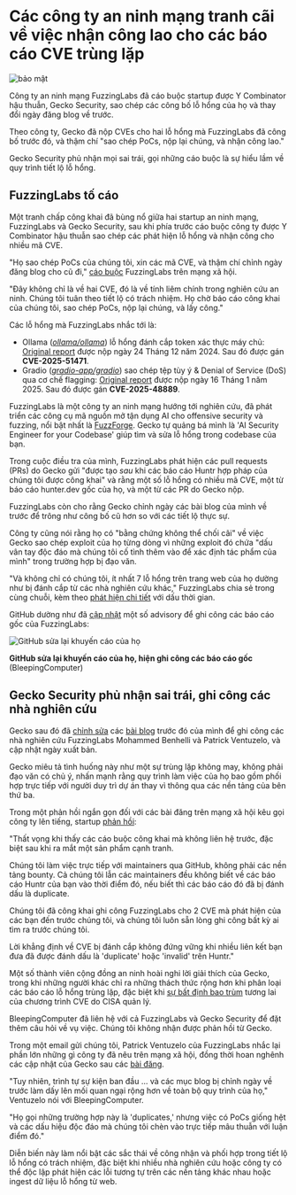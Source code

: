 # Các công ty an ninh mạng tranh cãi về việc nhận công lao cho các báo cáo CVE trùng lặp

![bảo mật](https://www.bleepstatic.com/content/hl-images/2023/11/13/hackers_data_center.jpg)

Công ty an ninh mạng FuzzingLabs đã cáo buộc startup được Y Combinator hậu thuẫn, Gecko Security, sao chép các công bố lỗ hổng của họ và thay đổi ngày đăng blog về trước.

Theo công ty, Gecko đã nộp CVEs cho hai lỗ hổng mà FuzzingLabs đã công bố trước đó, và thậm chí "sao chép PoCs, nộp lại chúng, và nhận công lao."

Gecko Security phủ nhận mọi sai trái, gọi những cáo buộc là sự hiểu lầm về quy trình tiết lộ lỗ hổng.

## FuzzingLabs tố cáo

Một tranh chấp công khai đã bùng nổ giữa hai startup an ninh mạng, FuzzingLabs và Gecko Security, sau khi phía trước cáo buộc công ty được Y Combinator hậu thuẫn sao chép các phát hiện lỗ hổng và nhận công cho nhiều mã CVE.

"Họ sao chép PoCs của chúng tôi, xin các mã CVE, và thậm chí chỉnh ngày đăng blog cho cũ đi," [cáo buộc](https://x.com/FuzzingLabs/status/1977720899114606745) FuzzingLabs trên mạng xã hội.

"Đây không chỉ là về hai CVE, đó là về tính liêm chính trong nghiên cứu an ninh. Chúng tôi tuân theo tiết lộ có trách nhiệm. Họ chờ báo cáo công khai của chúng tôi, sao chép PoCs, nộp lại chúng, và lấy công."

Các lỗ hổng mà FuzzingLabs nhắc tới là:

* Ollama (_[ollama/ollama](https://github.com/ollama/ollama)_) lỗ hổng đánh cắp token xác thực máy chủ: [Original report](https://huntr.com/bounties/94eea285-fd65-4e01-a035-f533575ebdc2) được nộp ngày 24 Tháng 12 năm 2024. Sau đó được gán **CVE-2025-51471**.
* Gradio (_[gradio-app/gradio](https://github.com/gradio-app/gradio)_) sao chép tệp tùy ý & Denial of Service (DoS) qua cơ chế flagging: [Original report](https://huntr.com/bounties/a50de58d-fbf5-4662-bf5c-2b1208be57d8) được nộp ngày 16 Tháng 1 năm 2025. Sau đó được gán **CVE-2025-48889**.

FuzzingLabs là một công ty an ninh mạng hướng tới nghiên cứu, đã phát triển các công cụ mã nguồn mở tận dụng AI cho offensive security và fuzzing, nổi bật nhất là [FuzzForge](https://github.com/FuzzingLabs/fuzzforge%5Fai). Gecko tự quảng bá mình là 'AI Security Engineer for your Codebase' giúp tìm và sửa lỗ hổng trong codebase của bạn.

Trong cuộc điều tra của mình, FuzzingLabs phát hiện các pull requests (PRs) do Gecko gửi "được tạo _sau_ khi các báo cáo Huntr hợp pháp của chúng tôi được công khai" và rằng một số lỗ hổng có nhiều mã CVE, một từ báo cáo hunter.dev gốc của họ, và một từ các PR do Gecko nộp.

FuzzingLabs còn cho rằng Gecko chỉnh ngày các bài blog của mình về trước để trông như công bố cũ hơn so với các tiết lộ thực sự.

Công ty cũng nói rằng họ có "bằng chứng không thể chối cãi" về việc Gecko sao chép exploit của họ từng dòng vì những exploit đó chứa "dấu vân tay độc đáo mà chúng tôi cố tình thêm vào để xác định tác phẩm của mình" trong trường hợp bị đạo văn.

"Và không chỉ có chúng tôi, ít nhất 7 lỗ hổng trên trang web của họ dường như bị đánh cắp từ các nhà nghiên cứu khác," FuzzingLabs chia sẻ trong cùng chuỗi, kèm theo [phát hiện chi tiết](https://www.notion.so/fuzzinglabs/Gecko-Security-STOLEN-CVEs-28b2bf1235b380d8aa92d9935f21a874) với dấu thời gian.

GitHub dường như đã [cập nhật](http://github.com/gradio-app/gradio/security/advisories/GHSA-8jw3-6x8j-v96g) một số advisory để ghi công các báo cáo gốc của FuzzingLabs:

![GitHub sửa lại khuyến cáo của họ](https://www.bleepstatic.com/images/news/u/1164866/2025/Oct/fuzzinglabs-vs-gecko/github-corrected-advisory.jpg)

**GitHub sửa lại khuyến cáo của họ, hiện ghi công các báo cáo gốc** (BleepingComputer)

## Gecko Security phủ nhận sai trái, ghi công các nhà nghiên cứu

Gecko sau đó đã [chỉnh sửa](https://www.gecko.security/blog/cve-2025-51471) các [bài blog](https://web.archive.org/web/20250810100339/https://www.gecko.security/blog/cve-2025-51471) trước đó của mình để ghi công các nhà nghiên cứu FuzzingLabs Mohammed Benhelli và Patrick Ventuzelo, và cập nhật ngày xuất bản.

Gecko miêu tả tình huống này như một sự trùng lặp không may, không phải đạo văn có chủ ý, nhấn mạnh rằng quy trình làm việc của họ bao gồm phối hợp trực tiếp với người duy trì dự án thay vì thông qua các nền tảng của bên thứ ba.

Trong một phản hồi ngắn gọn đối với các bài đăng trên mạng xã hội kêu gọi công ty lên tiếng, startup [phản hồi](https://x.com/gecko%5Fsec/status/1977805927320551672):

"Thất vọng khi thấy các cáo buộc công khai mà không liên hệ trước, đặc biệt sau khi ra mắt một sản phẩm cạnh tranh.  
  
Chúng tôi làm việc trực tiếp với maintainers qua GitHub, không phải các nền tảng bounty. Cả chúng tôi lẫn các maintainers đều không biết về các báo cáo Huntr của bạn vào thời điểm đó, nếu biết thì các báo cáo đó đã bị đánh dấu là duplicate.  
  
Chúng tôi đã công khai ghi công FuzzingLabs cho 2 CVE mà phát hiện của các bạn đến trước chúng tôi, và chúng tôi luôn sẵn lòng ghi công bất kỳ ai tìm ra trước chúng tôi.  
  
Lời khẳng định về CVE bị đánh cắp không đứng vững khi nhiều liên kết bạn đưa đã được đánh dấu là 'duplicate' hoặc 'invalid' trên Huntr."

Một số thành viên cộng đồng an ninh hoài nghi lời giải thích của Gecko, trong khi những người khác chỉ ra những thách thức rộng hơn khi phân loại các báo cáo lỗ hổng trùng lặp, đặc biệt khi [sự bất định bao trùm](http://therecord.media/cve-program-future-limbo-cisa) tương lai của chương trình CVE do CISA quản lý.

BleepingComputer đã liên hệ với cả FuzzingLabs và Gecko Security để đặt thêm câu hỏi về vụ việc. Chúng tôi không nhận được phản hồi từ Gecko.

Trong một email gửi chúng tôi, Patrick Ventuzelo của FuzzingLabs nhắc lại phần lớn những gì công ty đã nêu trên mạng xã hội, đồng thời hoan nghênh các cập nhật của Gecko sau các [bài đăng](https://www.linkedin.com/feed/update/urn:li:activity:7383486315691921408/).

"Tuy nhiên, trình tự sự kiện ban đầu ... và các mục blog bị chỉnh ngày về trước làm dấy lên mối quan ngại rộng hơn về toàn bộ quy trình của họ," Ventuzelo nói với BleepingComputer.

"Họ gọi những trường hợp này là 'duplicates,' nhưng việc có PoCs giống hệt và các dấu hiệu độc đáo mà chúng tôi chèn vào trực tiếp mâu thuẫn với luận điểm đó."

Diễn biến này làm nổi bật các sắc thái về công nhận và phối hợp trong tiết lộ lỗ hổng có trách nhiệm, đặc biệt khi nhiều nhà nghiên cứu hoặc công ty có thể độc lập phát hiện các lỗi tương tự trên các nền tảng khác nhau hoặc ingest dữ liệu lỗ hổng từ web.
